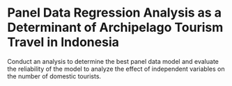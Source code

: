 # Panel Data Regression Analysis as a Determinant of Archipelago Tourism Travel in Indonesia
Conduct an analysis to determine the best panel data model and evaluate the reliability of the model to analyze the effect of independent variables on the number of domestic tourists.
